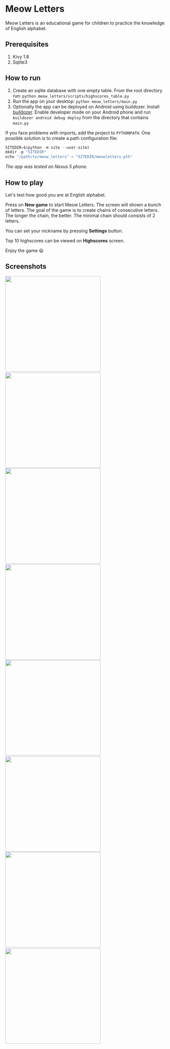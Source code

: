 Meow Letters
============

Meow Letters is an educational game for children to practice the knowledge of English alphabet.


Prerequisites
------------

1. Kivy 1.8
2. Sqlite3


How to run
----------

1. Create an sqlite database with one empty table. From the root directory run: `python meow_letters/scripts/highscores_table.py`
2. Run the app on your desktop: `python meow_letters/main.py`
3. Optionally the app can be deployed on Android using buildozer. Install [buildozer](http://buildozer.readthedocs.org/en/latest/installation.html). Enable developer mode on your Android phone and run `buildozer android debug deploy` from the directory that contains `main.py`

If you face problems with imports, add the project to `PYTHONPATH`. One possible solution is to create a path configuration file:
```python
SITEDIR=$(python -m site --user-site)
mkdir -p "SITEDIR"
echo "/path/to/meow_letters" > "SITEDIR/meowletters.pth"
```

*The app was tested on Nexus 5 phone.*


How to play
-----------

Let's test how good you are at English alphabet.

Press on **New game** to start Meow Letters. The screen will shown a bunch of letters. The goal of the game is to create chains of consecutive letters. The longer the chain, the better. The minimal chain should consists of 2 letters.

You can set your nickname by pressing **Settings** button. 

Top 10 highscores can be viewed on **Highscores** screen.

Enjoy the game :smiley:

Screenshots
-----------

<img src="http://i.imgur.com/FOtMEFy.png" width="300px"/>&nbsp;
<img src="http://i.imgur.com/i8XC27S.png" width="300px"/>
<img src="http://i.imgur.com/xsRdaa1.png" width="300px"/>&nbsp;
<img src="http://i.imgur.com/HXhSNzE.png" width="300px"/>
<img src="http://i.imgur.com/bopiJNO.png" width="300px"/>&nbsp;
<img src="http://i.imgur.com/2KvmfGq.png" width="300px"/>
<img src="http://i.imgur.com/gxS71pr.png" width="300px"/>&nbsp;
<img src="http://i.imgur.com/buOkgpI.png" width="300px"/>
